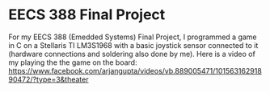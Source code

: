 # EECS 388 Final ProjectFor my EECS 388 (Emedded Systems) Final Project, I programmed a game in C on a Stellaris TI LM3S1968 with a basic joystick sensor connected to it (hardware connections and soldering also done by me). Here is a video of my playing the the game on the board: https://www.facebook.com/arjangupta/videos/vb.889005471/10156316291890472/?type=3&theater
